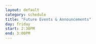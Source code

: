 ```yaml
---
layout: default
category: schedule
title: "Future Events & Announcements"
day: friday
start: 2:30PM
end: 3:00PM
---
```

